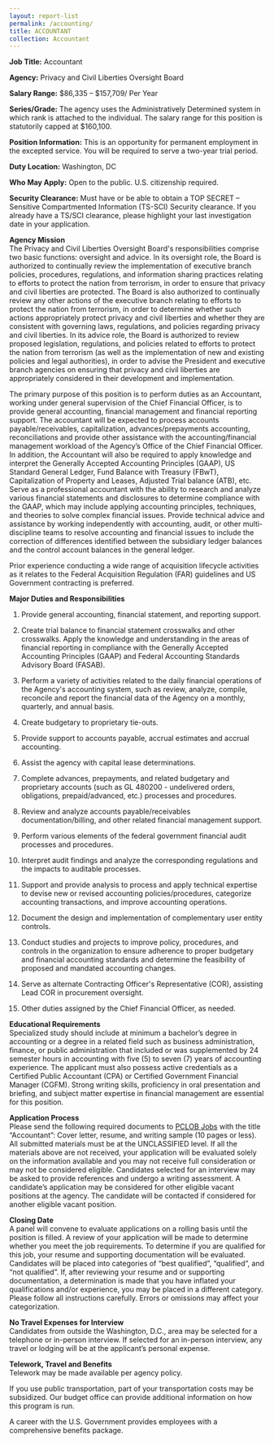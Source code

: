 ```yaml
---
layout: report-list
permalink: /accounting/
title: ACCOUNTANT
collection: Accountant
---
```


**Job Title:** Accountant

**Agency:** Privacy and Civil Liberties Oversight Board

**Salary Range:** $86,335 – $157,709/ Per Year

**Series/Grade:** The agency uses the Administratively Determined system in which rank is attached to the individual. The salary range for this position is statutorily capped at $160,100.      

**Position Information:** This is an opportunity for permanent employment in the excepted service. You will be required to serve a two-year trial period. 

**Duty Location:** Washington, DC  

**Who May Apply:** Open to the public. U.S. citizenship required.  

**Security Clearance:** Must have or be able to obtain a TOP SECRET – Sensitive Compartmented Information (TS-SCI) Security clearance.  If you already have a TS/SCI clearance, please highlight your last investigation date in your application. 

**Agency Mission**  
The Privacy and Civil Liberties Oversight Board's responsibilities comprise two basic functions: oversight and advice. In its oversight role, the Board is authorized to continually review the implementation of executive branch policies, procedures, regulations, and information sharing practices relating to efforts to protect the nation from terrorism, in order to ensure that privacy and civil liberties are protected. The Board is also authorized to continually review any other actions of the executive branch relating to efforts to protect the nation from terrorism, in order to determine whether such actions appropriately protect privacy and civil liberties and whether they are consistent with governing laws, regulations, and policies regarding privacy and civil liberties. In its advice role, the Board is authorized to review proposed legislation, regulations, and policies related to efforts to protect the nation from terrorism (as well as the implementation of new and existing policies and legal authorities), in order to advise the President and executive branch agencies on ensuring that privacy and civil liberties are appropriately considered in their development and implementation.

The primary purpose of this position is to perform duties as an Accountant, working under general supervision of the Chief Financial Officer, is to provide general accounting, financial management and financial reporting support. The accountant will be expected to process accounts payable/receivables, capitalization, advances/prepayments accounting, reconciliations and provide other assistance with the accounting/financial management workload of the Agency’s Office of the Chief Financial Officer. In addition, the Accountant will also be required to apply knowledge and interpret the Generally Accepted Accounting Principles (GAAP), US Standard General Ledger, Fund Balance with Treasury (FBwT), Capitalization of Property and Leases, Adjusted Trial balance (ATB), etc. Serve as a professional accountant with the ability to research and analyze various financial statements and disclosures to determine compliance with the GAAP, which may include applying accounting principles, techniques, and theories to solve complex financial issues. Provide technical advice and assistance by working independently with accounting, audit, or other multi-discipline teams to resolve accounting and financial issues to include the correction of differences identified between the subsidiary ledger balances and the control account balances in the general ledger.

Prior experience conducting a wide range of acquisition lifecycle activities as it relates to the Federal Acquisition Regulation (FAR) guidelines and US Government contracting is preferred.
 
**Major Duties and Responsibilities**   
1.	Provide general accounting, financial statement, and reporting support.  

2.	Create trial balance to financial statement crosswalks and other crosswalks. Apply the knowledge and understanding in the areas of financial reporting in compliance with the Generally Accepted Accounting Principles (GAAP) and Federal Accounting Standards Advisory Board (FASAB).  

3.	Perform a variety of activities related to the daily financial operations of the Agency's accounting system, such as review, analyze, compile, reconcile and report the financial data of the Agency on a monthly, quarterly, and annual basis.  

4.	Create budgetary to proprietary tie-outs.  

5.	Provide support to accounts payable, accrual estimates and accrual accounting.  

6.	Assist the agency with capital lease determinations.  

7.	Complete advances, prepayments, and related budgetary and proprietary accounts (such as GL 480200 - undelivered orders, obligations, prepaid/advanced, etc.) processes and procedures.  

8.	Review and analyze accounts payable/receivables documentation/billing, and other related financial management support.  

9.	Perform various elements of the federal government financial audit processes and procedures.  

10.	Interpret audit findings and analyze the corresponding regulations and the impacts to auditable processes.  

11.	Support and provide analysis to process and apply technical expertise to devise new or revised accounting policies/procedures, categorize accounting transactions, and improve accounting operations.  

12.	Document the design and implementation of complementary user entity controls.  

13.	Conduct studies and projects to improve policy, procedures, and controls in the organization to ensure adherence to proper budgetary and financial accounting standards and determine the feasibility of proposed and mandated accounting changes.  

14.	Serve as alternate Contracting Officer's Representative (COR), assisting Lead COR in procurement oversight.  

15.	Other duties assigned by the Chief Financial Officer, as needed.  

**Educational Requirements**  
Specialized study should include at minimum a bachelor’s degree in accounting or a degree in a related field such as business administration, finance, or public administration that included or was supplemented by 24 semester hours in accounting with five (5) to seven (7) years of accounting experience. The applicant must also possess active credentials as a Certified Public Accountant (CPA) or Certified Government Financial Manager (CGFM). Strong writing skills, proficiency in oral presentation and briefing, and subject matter expertise in financial management are essential for this position. 

**Application Process**  
Please send the following required documents to [PCLOB Jobs](mailto:jobs@pclob.gov?subject=Accountant) with the title “Accountant”:
Cover letter, resume, and writing sample (10 pages or less). All submitted materials must be at the UNCLASSIFIED level.
If all the materials above are not received, your application will be evaluated solely on the information available and you may not receive full consideration or may not be considered eligible.
Candidates selected for an interview may be asked to provide references and undergo a writing assessment.
A candidate’s application may be considered for other eligible vacant positions at the agency. The candidate will be contacted if considered for another eligible vacant position.

**Closing Date**  
A panel will convene to evaluate applications on a rolling basis until the position is filled. A review of your application will be made to determine whether you meet the job requirements. To determine if you are qualified for this job, your resume and supporting documentation will be evaluated. Candidates will be placed into categories of “best qualified”, “qualified”, and “not qualified”. If, after reviewing your resume and or supporting documentation, a determination is made that you have inflated your qualifications and/or experience, you may be placed in a different category. Please follow all instructions carefully. Errors or omissions may affect your categorization.  

**No Travel Expenses for Interview**   
Candidates from outside the Washington, D.C., area may be selected for a telephone or in-person interview. If selected for an in-person interview, any travel or lodging will be at the applicant’s personal expense.  

**Telework, Travel and Benefits**   
Telework may be made available per agency policy.  

If you use public transportation, part of your transportation costs may be subsidized. Our budget office can provide additional information on how this program is run.

A career with the U.S. Government provides employees with a comprehensive benefits package. 
